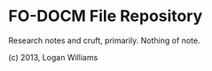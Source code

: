 FO-DOCM File Repository
=======
Research notes and cruft, primarily. Nothing of note.

(c) 2013, Logan Williams
